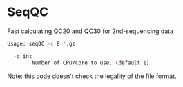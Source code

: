 # SeqQC
Fast calculating QC20 and QC30 for 2nd-sequencing data

```bash
Usage: seqQC -c 8 *.gz

  -c int
    	Number of CPU/Core to use. (default 1)

```


Note: this code doesn't check the legality of the file format.